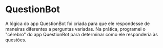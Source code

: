 # QuestionBot

A lógica do app QuestionBot foi criada para que ele respondesse de maneiras diferentes a perguntas variadas. Na prática, programei o "cérebro" do app QuestionBot para determinar como ele responderia às questões. 
